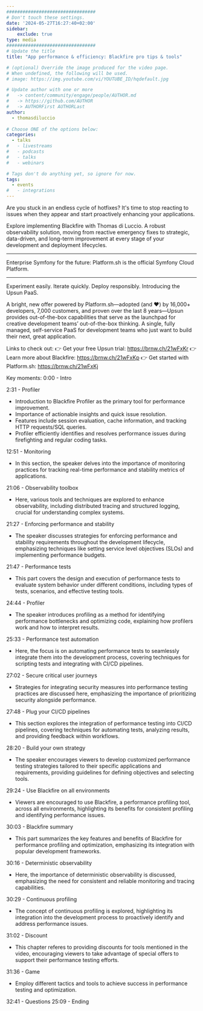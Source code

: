 ```yaml
---
#################################
# Don't touch these settings.
date: '2024-05-27T16:27:40+02:00'
sidebar:
    exclude: true
type: media
#################################
# Update the title
title: "App performance & efficiency: Blackfire pro tips & tools"

# (optional) Override the image produced for the video page.
# When undefined, the following will be used.
# image: https://img.youtube.com/vi/YOUTUBE_ID/hqdefault.jpg

# Update author with one or more
#   -> content/community/engage/people/AUTHOR.md
#   -> https://github.com/AUTHOR
#   -> AUTHORFirst AUTHORLast
author:
  - thomasdiluccio
  
# Choose ONE of the options below:
categories:
  - talks
#   - livestreams
#   - podcasts
#   - talks
#   - webinars

# Tags don't do anything yet, so ignore for now.
tags:
  - events
#   - integrations
---
```

Are you stuck in an endless cycle of hotfixes? It's time to stop reacting to issues when they appear and start proactively enhancing your applications.

Explore implementing Blackfire with Thomas di Luccio. A robust observability solution, moving from reactive emergency fixes to strategic, data-driven, and long-term improvement at every stage of your development and deployment lifecycles.
______________________________________

Enterprise Symfony for the future: Platform.sh is the official Symfony Cloud Platform.
______________________________________

Experiment easily. Iterate quickly. Deploy responsibly. Introducing the Upsun PaaS.

A bright, new offer powered by Platform.sh—adopted (and ❤️) by 16,000+ developers, 7,000 customers, and proven over the last 8 years—Upsun provides out-of-the-box capabilities that serve as the launchpad for creative development teams’ out-of-the-box thinking. A single, fully managed, self-service PaaS for development teams who just want to build their next, great application.

Links to check out:
👉 Get your free Upsun trial: https://brnw.ch/21wFxKr
👉 Learn more about Blackfire: https://brnw.ch/21wFxKp
👉 Get started with Platform.sh: https://brnw.ch/21wFxKj

Key moments:
0:00 - Intro

2:31 - Profiler
* Introduction to Blackfire Profiler as the primary tool for performance improvement.
* Importance of actionable insights and quick issue resolution.
* Features include session evaluation, cache information, and tracking HTTP requests/SQL queries.
* Profiler efficiently identifies and resolves performance issues during firefighting and regular coding tasks.

12:51 - Monitoring
* In this section, the speaker delves into the importance of monitoring practices for tracking real-time performance and stability metrics of applications.

21:06 - Observability toolbox
* Here, various tools and techniques are explored to enhance observability, including distributed tracing and structured logging, crucial for understanding complex systems.

21:27 - Enforcing performance and stability
* The speaker discusses strategies for enforcing performance and stability requirements throughout the development lifecycle, emphasizing techniques like setting service level objectives (SLOs) and implementing performance budgets.

21:47 - Performance tests
* This part covers the design and execution of performance tests to evaluate system behavior under different conditions, including types of tests, scenarios, and effective testing tools.

24:44 - Profiler
* The speaker introduces profiling as a method for identifying performance bottlenecks and optimizing code, explaining how profilers work and how to interpret results.

25:33 - Performance test automation
* Here, the focus is on automating performance tests to seamlessly integrate them into the development process, covering techniques for scripting tests and integrating with CI/CD pipelines.

27:02 - Secure critical user journeys
* Strategies for integrating security measures into performance testing practices are discussed here, emphasizing the importance of prioritizing security alongside performance.

27:48 - Plug your CI/CD pipelines
* This section explores the integration of performance testing into CI/CD pipelines, covering techniques for automating tests, analyzing results, and providing feedback within workflows.

28:20 - Build your own strategy
* The speaker encourages viewers to develop customized performance testing strategies tailored to their specific applications and requirements, providing guidelines for defining objectives and selecting tools.

29:24 - Use Blackfire on all environments
* Viewers are encouraged to use Blackfire, a performance profiling tool, across all environments, highlighting its benefits for consistent profiling and identifying performance issues.

30:03 - Blackfire summary
* This part summarizes the key features and benefits of Blackfire for performance profiling and optimization, emphasizing its integration with popular development frameworks.

30:16 - Deterministic observability
* Here, the importance of deterministic observability is discussed, emphasizing the need for consistent and reliable monitoring and tracing capabilities.

30:29 - Continuous profiling
* The concept of continuous profiling is explored, highlighting its integration into the development process to proactively identify and address performance issues.

31:02 - Discount
* This chapter referes to providing discounts for tools mentioned in the video, encouraging viewers to take advantage of special offers to support their performance testing efforts.

31:36 - Game
* Employ different tactics and tools to achieve success in performance testing and optimization.

32:41 - Questions
25:09 - Ending
